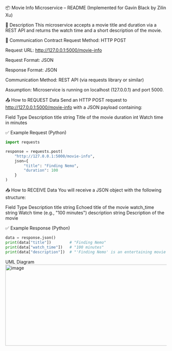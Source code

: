 📦 Movie Info Microservice – README
(Implemented for Gavin Black by Zilin Xu)

🧾 Description
This microservice accepts a movie title and duration via a REST API and returns the watch time and a short description of the movie.

🤝 Communication Contract
Request Method: HTTP POST

Request URL: http://127.0.0.1:5000/movie-info

Request Format: JSON

Response Format: JSON

Communication Method: REST API (via requests library or similar)

Assumption: Microservice is running on localhost (127.0.0.1) and port 5000.

📤 How to REQUEST Data
Send an HTTP POST request to http://127.0.0.1:5000/movie-info
with a JSON payload containing:

Field	           Type	                  Description
title	          string	            Title of the movie
duration	         int	            Watch time in minutes

✅ Example Request (Python)
```python
import requests

response = requests.post(
    "http://127.0.0.1:5000/movie-info",
    json={
        "title": "Finding Nemo",
        "duration": 100
    }
)
```
📥 How to RECEIVE Data
You will receive a JSON object with the following structure:

Field	              Type	              Description
title	            string	              Echoed title of the movie
watch_time	      string	              Watch time (e.g., "100 minutes")
description	      string	              Description of the movie

✅ Example Response (Python)
```python
data = response.json()
print(data["title"])        # "Finding Nemo"
print(data["watch_time"])   # "100 minutes"
print(data["description"])  # "'Finding Nemo' is an entertaining movie that runs for 100 minutes."
```
UML Diagram
<img width="877" height="254" alt="image" src="https://github.com/user-attachments/assets/fea27025-f6a6-46d3-9c43-eefc4105cad7" />



